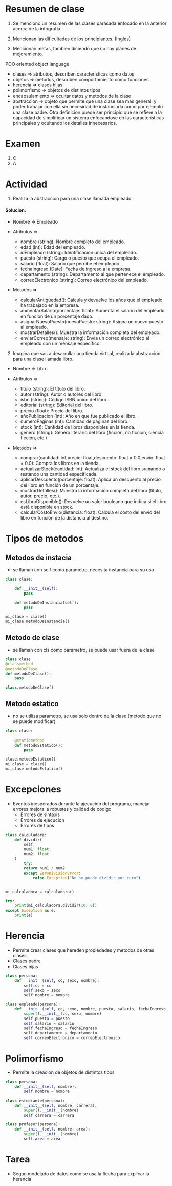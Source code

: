 # Resumen de clase
1. Se menciono un resumen de las clases parasada enfocado en la anterior acerca de la infografia.

2. Mencionan las dificultades de los principiantes. (Ingles)

3. Mencionan metas, tambien diciendo que no hay planes de mejoramiento.

POO oriented object language

- clases => atributos, describen caracteristicas como datos
- objetos => metodos, describen comportamiento como funciones
- herencia => clases hijas
- polimorfismo => objetos de distintos tipos
- encapsulamiento => ocultar datos y metodos de la clase
- abstraccion => objeto que permite que una clase sea mas general, y poder trabajar con ella sin necesidad de instanciarla como por ejemplo una clase padre. Otra definicion puede ser principio que se refiere a la capacidad de simplificar un sistema enfocandose en las caracteristicas principales y ocultando los detalles innecesarios.
# Examen

1. C
2. A

# Actividad
1. Realiza la abstraccion para una clase llamada empleado.
#### Solucion:
- Nombre => Empleado

- Atributos => 
    - nombre (string): Nombre completo del empleado.
    - edad (int): Edad del empleado.
    - idEmpleado (string): Identificación única del empleado.
    - puesto (string): Cargo o puesto que ocupa el empleado.
    - salario (float): Salario que percibe el empleado.
    - fechaIngreso (Date): Fecha de ingreso a la empresa.
    - departamento (string): Departamento al que pertenece el empleado.
    - correoElectronico (string): Correo electrónico del empleado.

- Metodos =>
    - calcularAntigüedad(): Calcula y devuelve los años que el empleado ha trabajado en la empresa.
    - aumentarSalario(porcentaje: float): Aumenta el salario del empleado en función de un porcentaje dado.
    - asignarNuevoPuesto(nuevoPuesto: string): Asigna un nuevo puesto al empleado.
    - mostrarDetalles(): Muestra la información completa del empleado.
    - enviarCorreo(mensaje: string): Envía un correo electrónico al empleado con un mensaje específico.

2. Imagina que vas a desarrollar una tienda virtual, realiza la abstraccion para una clase llamada libro.

- Nombre => Libro

- Atributos =>
    - titulo (string): El título del libro.
    - autor (string): Autor o autores del libro.
    - isbn (string): Código ISBN único del libro.
    - editorial (string): Editorial del libro.
    - precio (float): Precio del libro.
    - añoPublicacion (int): Año en que fue publicado el libro.
    - numeroPaginas (int): Cantidad de páginas del libro.
    - stock (int): Cantidad de libros disponibles en la tienda.
    - genero (string): Género literario del libro (ficción, no ficción, ciencia ficción, etc.)

- Metodos => 
    - comprar(cantidad: int,precio: float,descuento: float = 0.0,envio: float = 0.0): Compra los libros en la tienda.
    - actualizarStock(cantidad: int): Actualiza el stock del libro sumando o restando una cantidad especificada.
    - aplicarDescuento(porcentaje: float): Aplica un descuento al precio del libro en función de un porcentaje.
    - mostrarDetalles(): Muestra la información completa del libro (título, autor, precio, etc.).
    - esLibroDisponible(): Devuelve un valor booleano que indica si el libro está disponible en stock.
    - calcularCostoEnvio(distancia: float): Calcula el costo del envío del libro en función de la distancia al destino.

# Tipos de metodos

## Metodos de instacia
- se llaman con self como parametro, necesita instancia para su uso

```python
class clase:

    def __init__(self):
        pass

    def metodoDeInstancia(self):
        pass

mi_clase = clase()
mi_clase.metodoDeInstancia()
```

## Metodo de clase 
- se llaman con cls como parametro, se puede usar fuera de la clase 

```python
class clase 
@classmethod
@metodoDeClase
def metodoDeClase():
    pass

class.metodoDeClase()
```

## Metodo estatico
- no se utiliza parametro, se usa solo dentro de la clase (metodo que no se puede modificar)

```python
class clase:
    
    @staticmethod
    def metodoEstatico():
        pass

clase.metodoEstatico()
mi_clase = clase()
mi_clase.metodoEstatico()
```

# Excepciones 
- Eventos inesperados durante la ajecucion del programa, manejar errores mejora la robustes y calidad de codigo
    - Errores de sintaxis
    - Errores de ejecucion
    - Errores de tipos

```python
class calculadora:
    def dividir(
        self,
        num1: float,
        num2: float
    )
        try:
        return num1 / num2
        except ZeroDivisionError:
            raise Exception("No se puede dividir por cero")


mi_calculadora = calculadora()

try:
    print(mi_calculadora.dividir(10, 0))
except Exception as e:
    print(e)
```

# Herencia
- Permite crear clases que hereden propiedades y metodos de otras clases
- Clases padre
- Clases hijas

```python
class persona: 
    def __init__(self, cc, sexo, nombre):
        self.cc = cc
        self.sexo = sexo
        self.nombre = nombre

class empleado(persona):
    def __init__(self, cc, sexo, nombre, puesto, salario, fechaIngreso, departamento, correoElectronico):
        super().__init__(cc, sexo, nombre)
        self.puesto = puesto
        self.salario = salario
        self.fechaIngreso = fechaIngreso
        self.departamento = departamento
        self.correoElectronico = correoElectronico
```
# Polimorfismo
- Permite la creacion de objetos de distintos tipos
```python
class persona:
    def __init__(self, nombre):
        self.nombre = nombre

class estudiante(persona):
    def __init__(self, nombre, carrera):
        super().__init__(nombre)
        self.carrera = carrera

class profesor(persona):
    def __init__(self, nombre, area):
        super().__init__(nombre)
        self.area = area
```

# Tarea 
- Segun modelado de datos como se usa la flecha para explicar la herencia
